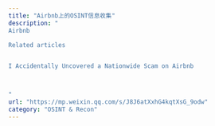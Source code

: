 ```yaml
---
title: "Airbnb上的OSINT信息收集"
description: "
Airbnb

Related articles


I Accidentally Uncovered a Nationwide Scam on Airbnb



"
url: "https://mp.weixin.qq.com/s/J8J6atXxhG4kqtXsG_9odw"
category: "OSINT & Recon"
---
```

